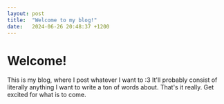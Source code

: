 ```yaml
---
layout: post
title:  "Welcome to my blog!"
date:   2024-06-26 20:48:37 +1200
---
```


Welcome!
===


This is my blog, where I post whatever I want to :3
It'll probably consist of literally anything I want to write a ton of words about. That's it really. Get excited for what is to come.

